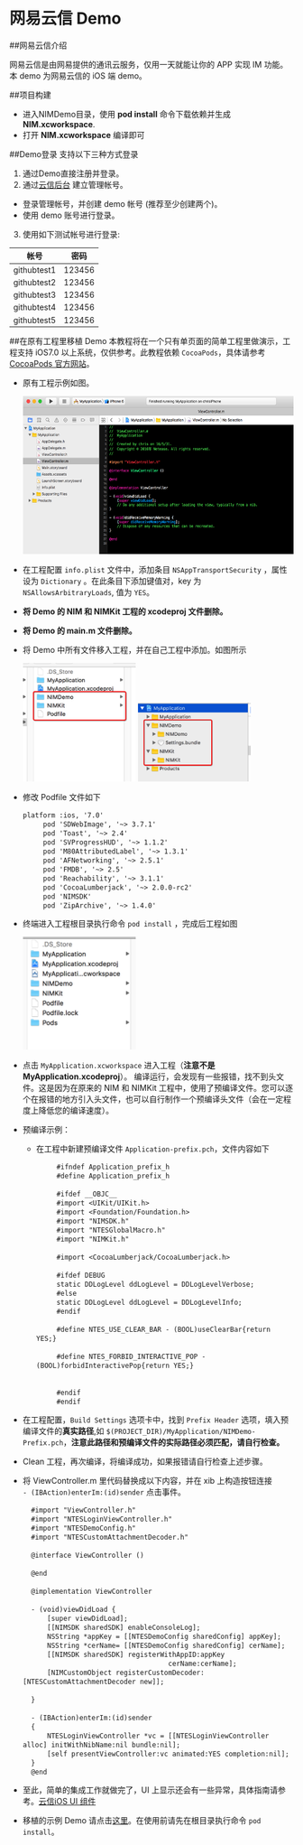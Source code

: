 # 网易云信 Demo

##网易云信介绍

网易云信是由网易提供的通讯云服务，仅用一天就能让你的 APP 实现 IM 功能。本 demo 为网易云信的 iOS 端 demo。

##项目构建

* 进入NIMDemo目录，使用 **pod install** 命令下载依赖并生成 **NIM.xcworkspace**.
* 打开 **NIM.xcworkspace** 编译即可


##Demo登录
支持以下三种方式登录

1. 通过Demo直接注册并登录。
2.   通过[云信后台](https://app.netease.im/login) 建立管理帐号。
   * 登录管理帐号，并创建 demo 帐号 (推荐至少创建两个)。
   * 使用 demo 账号进行登录。

3. 使用如下测试帐号进行登录:



| 帐号      | 密码           | 
| ------------- |:-------------:| 
| githubtest1 | 123456 | 
| githubtest2 | 123456      |
| githubtest3 | 123456      |  
| githubtest4 | 123456     |  
| githubtest5 | 123456       |  


##在原有工程里移植 Demo
本教程将在一个只有单页面的简单工程里做演示，工程支持 iOS7.0 以上系统，仅供参考。此教程依赖 `CocoaPods`，具体请参考 [CocoaPods 官方网站](https://cocoapods.org/)。

*  原有工程示例如图。
   
   <img src="./Resource/1.jpg" width="550" height="280" />
   
*  在工程配置 `info.plist` 文件中，添加条目 `NSAppTransportSecurity` ，属性设为 `Dictionary` 。在此条目下添加键值对，key 为 `NSAllowsArbitraryLoads`, 值为 `YES`。

*  **将 Demo 的 NIM 和 NIMKit 工程的 xcodeproj 文件删除。**
*  **将 Demo 的 main.m 文件删除。**
*  将 Demo 中所有文件移入工程，并在自己工程中添加。如图所示

   <img src="./Resource/3.jpg" width="200" height="210" />

   <img src="./Resource/4.jpg" width="200" height="140" />

*  修改 Podfile 文件如下
   
   ```
   platform :ios, '7.0'
		pod 'SDWebImage', '~> 3.7.1'
		pod 'Toast', '~> 2.4'
		pod 'SVProgressHUD', '~> 1.1.2'
		pod 'M80AttributedLabel', '~> 1.3.1'
		pod 'AFNetworking', '~> 2.5.1'
		pod 'FMDB', '~> 2.5'
		pod 'Reachability', '~> 3.1.1'
		pod 'CocoaLumberjack', '~> 2.0.0-rc2'
		pod 'NIMSDK'
		pod 'ZipArchive', '~> 1.4.0'
   ```
*  终端进入工程根目录执行命令 `pod install` ，完成后工程如图

   <img src="./Resource/5.jpg" width="200" height="200" />

*  点击 `MyApplication.xcworkspace` 进入工程（**注意不是 MyApplication.xcodeproj**）。 编译运行，会发现有一些报错，找不到头文件。这是因为在原来的 NIM 和 NIMKit 工程中，使用了预编译文件。您可以逐个在报错的地方引入头文件，也可以自行制作一个预编译头文件（会在一定程度上降低您的编译速度）。

*  预编译示例：
   *  在工程中新建预编译文件 `Application-prefix.pch`，文件内容如下
   
	   ```
		    #ifndef Application_prefix_h
			#define Application_prefix_h

			#ifdef __OBJC__
			#import <UIKit/UIKit.h>
			#import <Foundation/Foundation.h>
			#import "NIMSDK.h"
			#import "NTESGlobalMacro.h"
			#import "NIMKit.h"

			#import <CocoaLumberjack/CocoaLumberjack.h>

			#ifdef DEBUG
			static DDLogLevel ddLogLevel = DDLogLevelVerbose;
			#else
			static DDLogLevel ddLogLevel = DDLogLevelInfo;
			#endif

			#define NTES_USE_CLEAR_BAR - (BOOL)useClearBar{return YES;}

			#define NTES_FORBID_INTERACTIVE_POP - (BOOL)forbidInteractivePop{return YES;}


			#endif
			#endif
	   ```
	
  *  在工程配置，`Build Settings` 选项卡中，找到 `Prefix Header` 选项，填入预编译文件的**真实路径**,如 `$(PROJECT_DIR)/MyApplication/NIMDemo-Prefix.pch`，**注意此路径和预编译文件的实际路径必须匹配，请自行检查。**

* Clean 工程，再次编译，将编译成功，如果报错请自行检查上述步骤。
* 将 ViewController.m 里代码替换成以下内容，并在 xib 上构造按钮连接 `	- (IBAction)enterIm:(id)sender` 点击事件。

  ```objc
	#import "ViewController.h"
	#import "NTESLoginViewController.h"
	#import "NTESDemoConfig.h"
	#import "NTESCustomAttachmentDecoder.h"

	@interface ViewController ()

	@end

	@implementation ViewController

	- (void)viewDidLoad {
	    [super viewDidLoad];
	    [[NIMSDK sharedSDK] enableConsoleLog];
	    NSString *appKey = [[NTESDemoConfig sharedConfig] appKey];
	    NSString *cerName= [[NTESDemoConfig sharedConfig] cerName];
	    [[NIMSDK sharedSDK] registerWithAppID:appKey
	                                  cerName:cerName];
	    [NIMCustomObject registerCustomDecoder:[NTESCustomAttachmentDecoder new]];

	}

	- (IBAction)enterIm:(id)sender
	{
	    NTESLoginViewController *vc = [[NTESLoginViewController alloc] initWithNibName:nil bundle:nil];
	    [self presentViewController:vc animated:YES completion:nil];
	}
	@end
  ```
  
* 至此，简单的集成工作就做完了，UI 上显示还会有一些异常，具体指南请参考。[云信iOS UI 组件](https://github.com/netease-im/NIM_iOS_UIKit)
* 移植的示例 Demo 请点击[这里](/Resource/MyApplication)。在使用前请先在根目录执行命令 `pod install`。